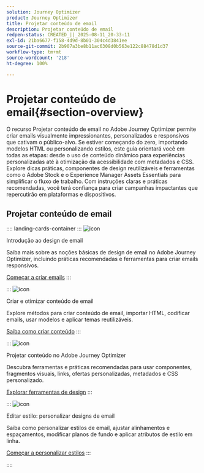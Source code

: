 ```yaml
---
solution: Journey Optimizer
product: Journey Optimizer
title: Projetar conteúdo de email
description: Projetar conteúdo de email
redpen-status: CREATED_||_2025-08-11_20-33-11
exl-id: 21ba6677-f158-4d9d-8b01-304c4d3841ee
source-git-commit: 2b907a3be8b11ac6308d0b563e122c88478d1d37
workflow-type: tm+mt
source-wordcount: '218'
ht-degree: 100%

---
```


# Projetar conteúdo de email{#section-overview}

O recurso Projetar conteúdo de email no Adobe Journey Optimizer permite criar emails visualmente impressionantes, personalizados e responsivos que cativam o público-alvo. Se estiver começando do zero, importando modelos HTML ou personalizando estilos, este guia orientará você em todas as etapas: desde o uso de conteúdo dinâmico para experiências personalizadas até à otimização da acessibilidade com metadados e CSS. Explore dicas práticas, componentes de design reutilizáveis e ferramentas como o Adobe Stock e o Experience Manager Assets Essentials para simplificar o fluxo de trabalho. Com instruções claras e práticas recomendadas, você terá confiança para criar campanhas impactantes que repercutirão em plataformas e dispositivos.

## Projetar conteúdo de email

:::: landing-cards-container
:::
![icon](https://cdn.experienceleague.adobe.com/icons/circle-play.svg?lang=pt-BR)

Introdução ao design de email

Saiba mais sobre as noções básicas de design de email no Adobe Journey Optimizer, incluindo práticas recomendadas e ferramentas para criar emails responsivos.

[Começar a criar emails](../using/email/get-started-email-design.md)
:::

:::
![icon](https://cdn.experienceleague.adobe.com/icons/list-check.svg)

Criar e otimizar conteúdo de email

Explore métodos para criar conteúdo de email, importar HTML, codificar emails, usar modelos e aplicar temas reutilizáveis.

[Saiba como criar conteúdo](start-creating-content-landing-page.md)
:::

:::
![icon](https://cdn.experienceleague.adobe.com/icons/puzzle-piece.svg?lang=pt-BR)

Projetar conteúdo no Adobe Journey Optimizer

Descubra ferramentas e práticas recomendadas para usar componentes, fragmentos visuais, links, ofertas personalizadas, metadados e CSS personalizado.

[Explorar ferramentas de design](add-content-landing-page.md)
:::

:::
![icon](https://cdn.experienceleague.adobe.com/icons/gear.svg)

Editar estilo: personalizar designs de email

Saiba como personalizar estilos de email, ajustar alinhamentos e espaçamentos, modificar planos de fundo e aplicar atributos de estilo em linha.

[Começar a personalizar estilos](edit-style-landing-page.md)
:::

::::
